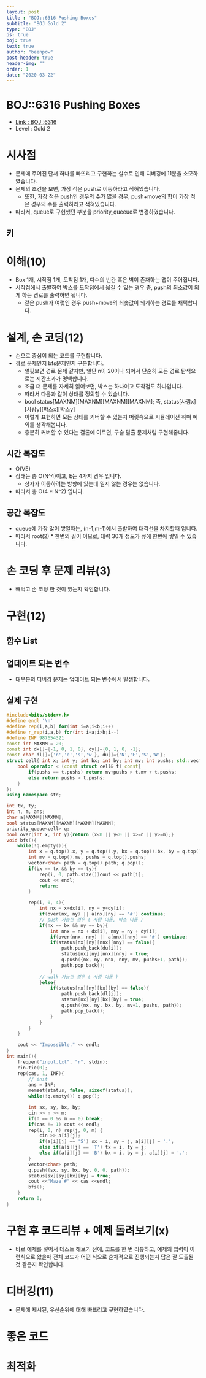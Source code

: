 ```yaml
---
layout: post
title : "BOJ::6316 Pushing Boxes"
subtitle: "BOJ Gold 2"
type: "BOJ"
ps: true
boj: true
text: true
author: "beenpow"
post-header: true
header-img: ""
order: 1
date: "2020-03-22"
---
```


# BOJ::6316 Pushing Boxes
- [Link : BOJ::6316](https://www.acmicpc.net/problem/6316)
- Level : Gold 2

# 시사점
- 문제에 주어진 단서 하나를 빠뜨리고 구현하는 실수로 인해 디버깅에 11분을 소모하였습니다.
- 문제의 조건을 보면, 가장 적은 push로 이동하라고 적혀있습니다.
  - 또한, 가장 적은 push인 경우의 수가 많을 경우, push+move의 합이 가장 적은 경우의 수를 출력하라고
    적혀있습니다.
- 따라서, queue로 구현했던 부분을 priority_queeue로 변경하였습니다.

## 키

# 이해(10)
- Box 1개, 시작점 1개, 도착점 1개, 다수의 빈칸 혹은 벽이 존재하는 맵이 주어집니다.
- 시작점에서 출발하여 박스를 도착점에서 옮길 수 있는 경우 중, push의 최소값이 되게 하는 경로를
  출력하면 됩니다.
  - 같은 push가 여럿인 경우 push+move의 최솟값이 되게하는 경로를 채택합니다.


# 설계, 손 코딩(12)
- 손으로 중심이 되는 코드를 구현합니다.
- 경로 문제인지 bfs문제인지 구분합니다.
  - 얼핏보면 경로 문제 같지만, 일단 n이 20이나 되어서 단순히 모든 경로 탐색으로는 시간초과가
    명백합니다.
  - 조금 더 문제를 자세히 읽어보면, 박스는 하나이고 도착점도 하나입니다.
  - 따라서 다음과 같이 상태를 정의할 수 있습니다.
  - bool status[MAXNM][MAXNM][MAXNM][MAXNM]; 즉, status[사람x][사람y][박스x][박스y]
  - 이렇게 표현하면 모든 상태를 커버할 수 있는지 머릿속으로 시뮬레이션 하며 예외를 생각해봅니다.
  - 충분히 커버할 수 있다는 결론에 이르면, 구슬 탈출 문제처럼 구현해줍니다.

## 시간 복잡도
- O(VE)
- 상태는 총 O(N^4)이고, E는 4가지 경우 입니다.
  - 상자가 이동하려는 방향에 있는데 밀지 않는 경우는 없습니다.
- 따라서 총 O(4 * N^2) 입니다.

## 공간 복잡도
- queue에 가장 많이 쌓일때는, (n-1,m-1)에서 출발하여 대각선을 차지할때 입니다.
- 따라서 root(2) *  한변의 길이 이므로, 대략 30개 정도가 큐에 한번에 쌓일 수 있습니다.

# 손 코딩 후 문제 리뷰(3)
- 빼먹고 손 코딩 한 것이 있는지 확인합니다.

# 구현(12)

## 함수 List 

## 업데이트 되는 변수
- 대부분의 디버깅 문제는 업데이트 되는 변수에서 발생합니다.

## 실제 구현 

```cpp
#include<bits/stdc++.h>
#define endl '\n'
#define rep(i,a,b) for(int i=a;i<b;i++)
#define r_rep(i,a,b) for(int i=a;i>b;i--)
#define INF 987654321
const int MAXNM = 20;
const int dx[]={-1, 0, 1, 0}, dy[]={0, 1, 0, -1};
const char dl[]={'n','e','s','w'}, du[]={'N','E','S','W'};
struct cell{ int x; int y; int bx; int by; int mv; int pushs; std::vector<char> path;
    bool operator < (const struct cell& t) const{
        if(pushs == t.pushs) return mv+pushs > t.mv + t.pushs;
        else return pushs > t.pushs;
    }
};
using namespace std;

int tx, ty;
int n, m, ans;
char a[MAXNM][MAXNM];
bool status[MAXNM][MAXNM][MAXNM][MAXNM];
priority_queue<cell> q;
bool over(int x, int y){return (x<0 || y<0 || x>=n || y>=m);}
void bfs(){
    while(!q.empty()){
        int x = q.top().x, y = q.top().y, bx = q.top().bx, by = q.top().by;
        int mv = q.top().mv, pushs = q.top().pushs;
        vector<char> path = q.top().path; q.pop();
        if(bx == tx && by == ty){
            rep(i, 0, path.size())cout << path[i];
            cout << endl;
            return;
        }

        rep(i, 0, 4){
            int nx = x+dx[i], ny = y+dy[i];
            if(over(nx, ny) || a[nx][ny] == '#') continue;
            // push 가능한 경우 ( 사람 이동, 박스 이동 )
            if(nx == bx && ny == by){
                int nnx = nx + dx[i], nny = ny + dy[i];
                if(over(nnx, nny) || a[nnx][nny] == '#') continue;
                if(status[nx][ny][nnx][nny] == false){
                    path.push_back(du[i]);
                    status[nx][ny][nnx][nny] = true;
                    q.push({nx, ny, nnx, nny, mv, pushs+1, path});
                    path.pop_back();
                }
            // walk 가능한 경우 ( 사람 이동 )
            }else{
                if(status[nx][ny][bx][by] == false){
                    path.push_back(dl[i]);
                    status[nx][ny][bx][by] = true;
                    q.push({nx, ny, bx, by, mv+1, pushs, path});
                    path.pop_back();
                }
            }
        }
    }

    cout << "Impossible." << endl;
}
int main(){
    freopen("input.txt", "r", stdin);
    cin.tie(0);
    rep(cas, 1, INF){
        // init
        ans = INF;
        memset(status, false, sizeof(status));
        while(!q.empty()) q.pop();

        int sx, sy, bx, by;
        cin >> n >> m;
        if(n == 0 && m == 0) break;
        if(cas != 1) cout << endl;
        rep(i, 0, n) rep(j, 0, m) {
            cin >> a[i][j];
            if(a[i][j] == 'S') sx = i, sy = j, a[i][j] = '.';
            else if(a[i][j] == 'T') tx = i, ty = j;
            else if(a[i][j] == 'B') bx = i, by = j, a[i][j] = '.';
        }
        vector<char> path;
        q.push({sx, sy, bx, by, 0, 0, path});
        status[sx][sy][bx][by] = true;
        cout <<"Maze #" << cas <<endl;
        bfs();
    }
    return 0;
}

```

# 구현 후 코드리뷰 + 예제 돌려보기(x)
- 바로 예제를 넣어서 테스트 해보기 전에, 코드를 한 번 리뷰하고, 예제의 입력이 이런식으로 왔을때
  전체 코드가 어떤 식으로 순차적으로 진행되는지 답은 잘 도출될 것 같은지 확인합니다.

# 디버깅(11)
- 문제에 제시된, 우선순위에 대해 빠뜨리고 구현하였습니다.

# 좋은 코드

# 최적화
